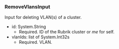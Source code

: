 ### RemoveVlansInput
Input for deleting VLAN(s) of a cluster.

- id: System.String
  - Required. ID of the Rubrik cluster or *me* for self.
- vlanIds: list of System.Int32s
  - Required. VLAN.

